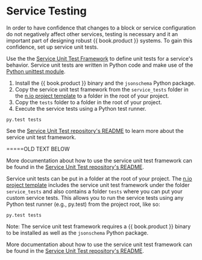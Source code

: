 # Service Testing

In order to have confidence that changes to a block or service configuration do not negatively affect other services, testing is necessary and it an important part of designing robust {{ book.product }} systems. To gain this confidence, set up service unit tests. 

Use the the [Service Unit Test Framework](https://github.com/nioinnovation/service_tests) to define unit tests for a service's behavior. Service unit tests are written in Python code and make use of the [Python unittest module](https://docs.python.org/3/library/unittest.html).


1. Install the {{ book.product }} binary and the `jsonschema` Python package.
2. Copy the service unit test framework from the `service_tests` folder in the [n.io project template](https://github.com/nioinnovation/project_template)  to a folder in the root of your project.
3. Copy the `tests` folder to a folder in the root of your project.
4. Execute the service tests using a Python test runner.
```
py.test tests
```

See the [Service Unit Test repository's README](https://github.com/nioinnovation/service_tests) to learn more about the service unit test framework.


=====OLD TEXT BELOW

More documentation about how to use the service unit test framework can be found in the [Service Unit Test repository's README](https://github.com/nioinnovation/service_tests).




Service unit tests can be put in a folder at the root of your project. The [n.io project template](https://github.com/nioinnovation/project_template) includes the service unit test framework under the folder `service_tests` and also contains a folder `tests` where you can put your custom service tests. This allows you to run the service tests using any Python test runner \(e.g., py.test\) from the project root, like so:

```
py.test tests
```

Note: The service unit test framework requires a {{ book.product }} binary to be installed as well as the `jsonschema` Python package.

More documentation about how to use the service unit test framework can be found in the [Service Unit Test repository's README](https://github.com/nioinnovation/service_tests).
